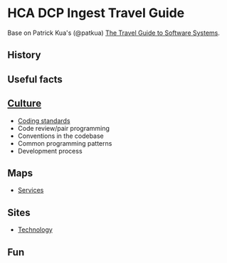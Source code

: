 # HCA DCP Ingest Travel Guide

Base on Patrick Kua's (@patkua) [The Travel Guide to Software Systems](https://www.slideshare.net/thekua/the-travel-guide-to-software-systems).

## History

## Useful facts

## [Culture](pages/culture.md)
* [Coding standards](pages/culture.md#coding-standards)
* Code review/pair programming 
* Conventions in the codebase 
* Common programming patterns 
* Development process

## Maps
* [Services](pages/services.md)

## Sites
* [Technology](pages/technology.md)

## Fun
